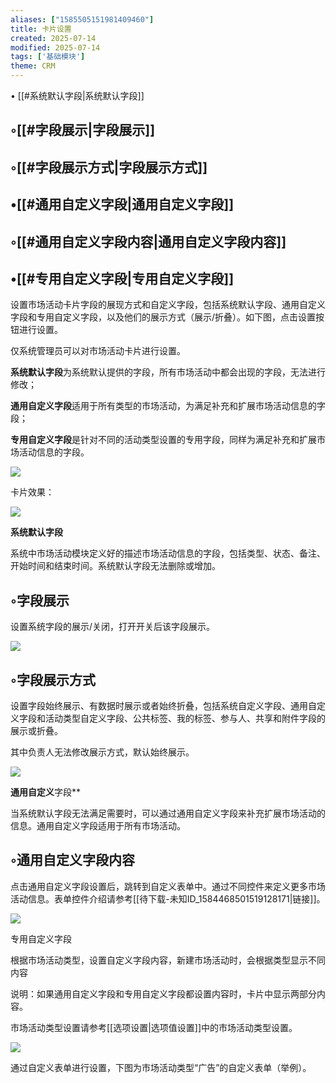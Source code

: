```yaml
---
aliases: ["1585505151981409460"]
title: 卡片设置
created: 2025-07-14
modified: 2025-07-14
tags: ['基础模块']
theme: CRM
---
```


﻿• [[#系统默认字段|系统默认字段]]

## ◦[[#字段展示|字段展示]]

## ◦[[#字段展示方式|字段展示方式]]

## •[[#通用自定义字段|通用自定义字段]]

## ◦[[#通用自定义字段内容|通用自定义字段内容]]

## •[[#专用自定义字段|专用自定义字段]]

设置市场活动卡片字段的展现方式和自定义字段，包括系统默认字段、通用自定义字段和专用自定义字段，以及他们的展示方式（展示/折叠）。如下图，点击设置按钮进行设置。

仅系统管理员可以对市场活动卡片进行设置。

**系统默认字段**为系统默认提供的字段，所有市场活动中都会出现的字段，无法进行修改；

**通用自定义字段**适用于所有类型的市场活动，为满足补充和扩展市场活动信息的字段；

**专用自定义字段**是针对不同的活动类型设置的专用字段，同样为满足补充和扩展市场活动信息的字段。

![](https://myhelpdoc.oss-cn-heyuan.aliyuncs.com/mdimages/3616da0018d101faea09cbc7314f2eb5.jpg)

卡片效果：

![](https://myhelpdoc.oss-cn-heyuan.aliyuncs.com/mdimages/9d7a11ce25ae68c35b4202f85fa26e3d.jpg)

**系统默认字段**

系统中市场活动模块定义好的描述市场活动信息的字段，包括类型、状态、备注、开始时间和结束时间。系统默认字段无法删除或增加。

## ◦字段展示

设置系统字段的展示/关闭，打开开关后该字段展示。

![](https://myhelpdoc.oss-cn-heyuan.aliyuncs.com/mdimages/d4c10f84d79202d36993f2394411c40d.jpg)

## ◦字段展示方式

设置字段始终展示、有数据时展示或者始终折叠，包括系统自定义字段、通用自定义字段和活动类型自定义字段、公共标签、我的标签、参与人、共享和附件字段的展示或折叠。

其中负责人无法修改展示方式，默认始终展示。

![](https://myhelpdoc.oss-cn-heyuan.aliyuncs.com/mdimages/a05d5514a89f25190ccab4e32bc64f4f.jpg)

**通用自定义**字段**

当系统默认字段无法满足需要时，可以通过通用自定义字段来补充扩展市场活动的信息。通用自定义字段适用于所有市场活动。

## ◦通用自定义字段内容

点击通用自定义字段设置后，跳转到自定义表单中。通过不同控件来定义更多市场活动信息。表单控件介绍请参考[[待下载-未知ID_1584468501519128171|链接]]。

![](https://myhelpdoc.oss-cn-heyuan.aliyuncs.com/mdimages/9e740b231ec08532da2a430ff703f42b.jpg)

专用自定义字段

根据市场活动类型，设置自定义字段内容，新建市场活动时，会根据类型显示不同内容

说明：如果通用自定义字段和专用自定义字段都设置内容时，卡片中显示两部分内容。

市场活动类型设置请参考[[选项设置|选项值设置]]中的市场活动类型设置。

![](https://myhelpdoc.oss-cn-heyuan.aliyuncs.com/mdimages/6334998c05caca834d6af319ec00bebd.jpg)

通过自定义表单进行设置，下图为市场活动类型“广告”的自定义表单（举例）。

